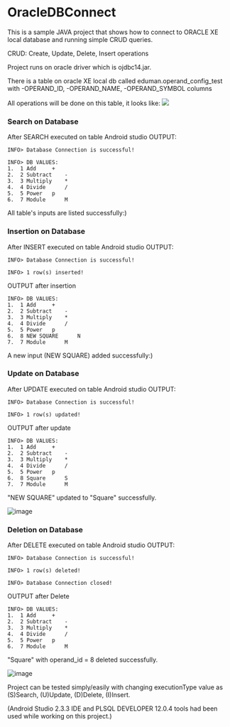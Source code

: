 # OracleDBConnect
This is a sample JAVA project that shows how to connect to ORACLE XE local database and running simple CRUD queries.

CRUD: Create, Update, Delete, Insert operations

Project runs on oracle driver which is ojdbc14.jar.

There is a table on oracle XE local db called eduman.operand_config_test with
-OPERAND_ID,
-OPERAND_NAME,
-OPERAND_SYMBOL columns

All operations will be done on this table, it looks like:
![](https://user-images.githubusercontent.com/11629459/31339838-de81dffe-ad0c-11e7-9362-af595379a4d8.png)

### Search on Database

After SEARCH executed on table Android studio OUTPUT:
```
INFO> Database Connection is successful!

INFO> DB VALUES:
1.  1 Add	  +
2.  2 Subtract	  -
3.  3 Multiply	  *
4.  4 Divide	  /
5.  5 Power	  p
6.  7 Module	  M
```
All table's inputs are listed successfully:)

### Insertion on Database

After INSERT executed on table Android studio OUTPUT:
```
INFO> Database Connection is successful!

INFO> 1 row(s) inserted!

```
OUTPUT after insertion
```
INFO> DB VALUES:
1.  1 Add	  +
2.  2 Subtract	  -
3.  3 Multiply	  *
4.  4 Divide	  /
5.  5 Power	  p
6.  8 NEW SQUARE	  N
7.  7 Module	  M
```
A new input (NEW SQUARE) added successfully:)

### Update on Database

After UPDATE executed on table Android studio OUTPUT:
```
INFO> Database Connection is successful!

INFO> 1 row(s) updated!

```
OUTPUT after update
```
INFO> DB VALUES:
1.  1 Add	  +
2.  2 Subtract	  -
3.  3 Multiply	  *
4.  4 Divide	  /
5.  5 Power	  p
6.  8 Square	  S
7.  7 Module	  M
```
"NEW SQUARE" updated to "Square" successfully.

![image](https://user-images.githubusercontent.com/11629459/31438028-1c7a574e-ae90-11e7-93b7-ac7e64eb127d.png)


### Deletion on Database

After DELETE executed on table Android studio OUTPUT:
```
INFO> Database Connection is successful!

INFO> 1 row(s) deleted!

INFO> Database Connection closed!
```
OUTPUT after Delete
```
INFO> DB VALUES:
1.  1 Add	  +
2.  2 Subtract	  -
3.  3 Multiply	  *
4.  4 Divide	  /
5.  5 Power	  p
6.  7 Module	  M
```
"Square" with operand_id = 8 deleted successfully.

![image](https://user-images.githubusercontent.com/11629459/31438975-1c4e9d18-ae93-11e7-9f69-1b53d73a8747.png)

Project can be tested simply/easily with changing executionType value as (S)Search, (U)Update, (D)Delete, (I)Insert.

(Android Studio 2.3.3 IDE and PLSQL DEVELOPER 12.0.4 tools had been used while working on this project.)